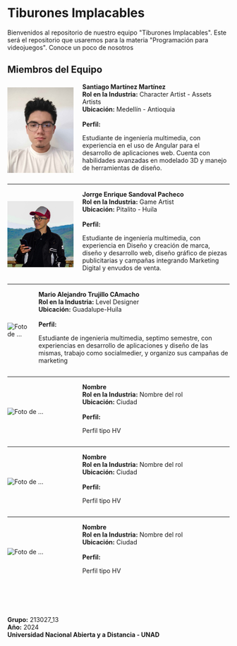 # Tiburones Implacables

Bienvenidos al repositorio de nuestro equipo "Tiburones Implacables". Este será el repositorio que usaremos para la materia "Programación para videojuegos". Conoce un poco de nosotros

## Miembros del Equipo

<div style="display: flex; align-items: center;">
    <img src="readmeAssets/pic_santiago.jpg" alt="Foto de Santiago Martínez" width="150" style="margin-right: 20px;"/>
    <div>
 <strong>Santiago Martínez Martínez</strong><br/>
        <strong>Rol en la Industria:</strong> Character Artist - Assets Artists<br/>
        <strong>Ubicación:</strong> Medellín - Antioquia<br/><br/>
        <strong>Perfil:</strong>  
        <p>Estudiante de ingeniería multimedia, con experiencia en el uso de Angular para el desarrollo de aplicaciones web. Cuenta con habilidades avanzadas en modelado 3D y manejo de herramientas de diseño.</p>
    </div>
</div>

---

<div style="display: flex; align-items: center;">
    <img src="readmeAssets/Jorge Sandoval.JPG" alt="Foto de ..." width="150" style="margin-right: 20px;"/>
    <div>
        <strong>Jorrge Enrique Sandoval Pacheco</strong><br/>
        <strong>Rol en la Industria:</strong> Game Artist<br/>
        <strong>Ubicación:</strong> Pitalito - Huila <br/><br/>
        <strong>Perfil:</strong>  
        <p>Estudiante de ingeniería multimedia, con experiencia  en Diseño y creación de marca, diseño y desarrollo web, diseño gráfico de piezas publicitarias y campañas integrando Marketing Digital y envudos de venta.</p>
    </div>
</div>

---

<div style="display: flex; align-items: center;">
    <img src="readmeAssets/Mario,JPG" alt="Foto de ..." width="150" style="margin-right: 20px;"/>
    <div>
        <strong>Mario Alejandro Trujillo CAmacho</strong><br/>
        <strong>Rol en la Industria:</strong> Level Designer<br/>
        <strong>Ubicación:</strong> Guadalupe-Huila<br/><br/>
        <strong>Perfil:</strong>  
        <p>Estudiante de ingenieria multimedia, septimo semestre, con experiencias en desarrollo de aplicaciones y diseño de las mismas, trabajo como socialmedier, y organizo sus campañas de marketing</p>
    </div>
</div>

---

<div style="display: flex; align-items: center;">
    <img src="readmeAssets/" alt="Foto de ..." width="150" style="margin-right: 20px;"/>
    <div>
        <strong>Nombre</strong><br/>
        <strong>Rol en la Industria:</strong> Nombre del rol<br/>
        <strong>Ubicación:</strong> Ciudad<br/><br/>
        <strong>Perfil:</strong>  
        <p>Perfil tipo HV</p>
    </div>
</div>

---

<div style="display: flex; align-items: center;">
    <img src="readmeAssets/" alt="Foto de ..." width="150" style="margin-right: 20px;"/>
    <div>
        <strong>Nombre</strong><br/>
        <strong>Rol en la Industria:</strong> Nombre del rol<br/>
        <strong>Ubicación:</strong> Ciudad<br/><br/>
        <strong>Perfil:</strong>  
        <p>Perfil tipo HV</p>
    </div>
</div>

---

<div style="display: flex; align-items: center;">
    <img src="readmeAssets/" alt="Foto de ..." width="150" style="margin-right: 20px;"/>
    <div>
        <strong>Nombre</strong><br/>
        <strong>Rol en la Industria:</strong> Nombre del rol<br/>
        <strong>Ubicación:</strong> Ciudad<br/><br/>
        <strong>Perfil:</strong>  
        <p>Perfil tipo HV</p>
    </div>
</div>

<div style="margin: 5rem auto 0 auto">
    <strong>Grupo:</strong> 213027_13 <br/>
    <strong>Año:</strong> 2024 <br/>
    <strong>Universidad Nacional Abierta y a Distancia - UNAD</strong><br/>
</div>

